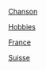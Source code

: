 [Chanson](https://github.com/SamLacroix/LACROIX-Notation/blob/master/Chanson.md)

[Hobbies](https://github.com/SamLacroix/LACROIX-Notation/blob/master/Hobbies.md)

[France](https://github.com/SamLacroix/LACROIX-Notation/blob/master/Pays/FRANCE.md)

[Suisse](https://github.com/SamLacroix/LACROIX-Notation/blob/master/Pays/SUISSE.md)
